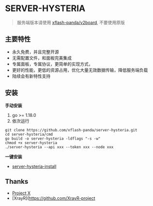 # SERVER-HYSTERIA
> 服务端版本请使用 [xflash-panda/v2board](https://github.com/xflash-panda/v2board), 不要使用原版

## 主要特性
- 永久免费，并且完整开源
- 无需配置文件，和面板完美集成
- 专属面板，专属协议，更简单的实现方式，
- 更好的性能，更低的资源占用，优化大量无效数据传输，降低服务端负载
- 陆续会有新特性支持

## 安装
**手动安装**
1. go >= 1.18.0
2. 依次运行
```
git clone https://github.com/xflash-panda/server-hysteria.git
cd server-hysteria/cmd
go build -o server-hysteria -ldflags "-s -w"
chmod +x server-hysteria
./server-hysteria --api xxx --token xxx --node xxx
```
**一键安装**
* [server-hysteria-install](https://github.com/xflash-panda/server-hysteria-install)


##  Thanks
* [Project X](https://github.com/XTLS/)
* [XrayR](https://github.com/XrayR-project